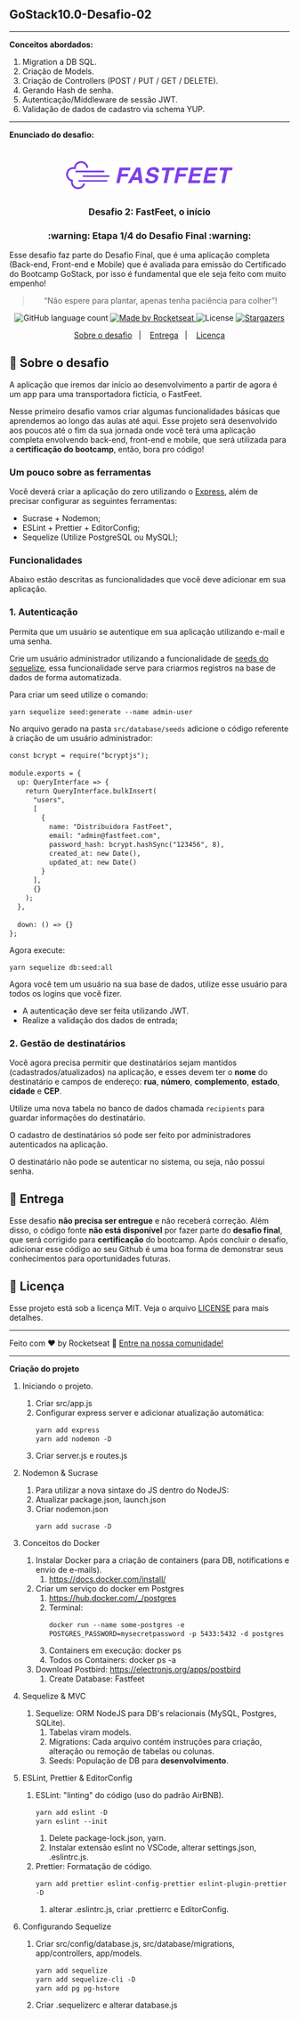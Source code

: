 <h2 align="left">
GoStack10.0-Desafio-02 
</h2>

------

**Conceitos abordados:**

1. Migration a DB SQL.</br>
2. Criação de Models.</br>
3. Criação de Controllers (POST / PUT / GET / DELETE).</br>
3. Gerando Hash de senha.</br>
4. Autenticação/Middleware de sessão JWT.</br>
5. Validação de dados de cadastro via schema YUP.</br>

------

**Enunciado do desafio:**

<h1 align="center">
  <img alt="Fastfeet" title="Fastfeet" src="logo.png" width="300px" />
</h1>

<h3 align="center">
  Desafio 2: FastFeet, o início
</h3>

<h3 align="center">
  :warning: Etapa 1/4 do Desafio Final :warning:
</h3>

<p>Esse desafio faz parte do Desafio Final, que é uma aplicação completa (Back-end, Front-end e Mobile) que é avaliada para emissão do Certificado do Bootcamp GoStack, por isso é fundamental que ele seja feito com muito empenho!</p>

<blockquote align="center">“Não espere para plantar, apenas tenha paciência para colher”!</blockquote>

<p align="center">
  <img alt="GitHub language count" src="https://img.shields.io/github/languages/count/rocketseat/bootcamp-gostack-desafio-02?color=%2304D361">

  <a href="https://rocketseat.com.br">
    <img alt="Made by Rocketseat" src="https://img.shields.io/badge/made%20by-Rocketseat-%2304D361">
  </a>

  <img alt="License" src="https://img.shields.io/badge/license-MIT-%2304D361">

  <a href="https://github.com/Rocketseat/bootcamp-gostack-desafio-02/stargazers">
    <img alt="Stargazers" src="https://img.shields.io/github/stars/rocketseat/bootcamp-gostack-desafio-02?style=social">
  </a>
</p>

<p align="center">
  <a href="#rocket-sobre-o-desafio">Sobre o desafio</a>&nbsp;&nbsp;&nbsp;|&nbsp;&nbsp;&nbsp;
  <a href="#-entrega">Entrega</a>&nbsp;&nbsp;&nbsp;|&nbsp;&nbsp;&nbsp;
  <a href="#memo-licença">Licença</a>
</p>

## :rocket: Sobre o desafio

A aplicação que iremos dar início ao desenvolvimento a partir de agora é um app para uma transportadora fictícia, o FastFeet.

Nesse primeiro desafio vamos criar algumas funcionalidades básicas que aprendemos ao longo das aulas até aqui. Esse projeto será desenvolvido aos poucos até o fim da sua jornada onde você terá uma aplicação completa envolvendo back-end, front-end e mobile, que será utilizada para a **certificação do bootcamp**, então, bora pro código!

### **Um pouco sobre as ferramentas**

Você deverá criar a aplicação do zero utilizando o [Express](https://expressjs.com/), além de precisar configurar as seguintes ferramentas:

- Sucrase + Nodemon;
- ESLint + Prettier + EditorConfig;
- Sequelize (Utilize PostgreSQL ou MySQL);

### **Funcionalidades**

Abaixo estão descritas as funcionalidades que você deve adicionar em sua aplicação.

### **1. Autenticação**

Permita que um usuário se autentique em sua aplicação utilizando e-mail e uma senha.

Crie um usuário administrador utilizando a funcionalidade de [seeds do sequelize](https://sequelize.org/master/manual/migrations.html#creating-first-seed), essa funcionalidade serve para criarmos registros na base de dados de forma automatizada.

Para criar um seed utilize o comando:

    yarn sequelize seed:generate --name admin-user

No arquivo gerado na pasta `src/database/seeds` adicione o código referente à criação de um usuário administrador:

    const bcrypt = require("bcryptjs");

    module.exports = {
      up: QueryInterface => {
        return QueryInterface.bulkInsert(
          "users",
          [
            {
              name: "Distribuidora FastFeet",
              email: "admin@fastfeet.com",
              password_hash: bcrypt.hashSync("123456", 8),
              created_at: new Date(),
              updated_at: new Date()
            }
          ],
          {}
        );
      },

      down: () => {}
    };

Agora execute:

    yarn sequelize db:seed:all

Agora você tem um usuário na sua base de dados, utilize esse usuário para todos os logins que você fizer.

- A autenticação deve ser feita utilizando JWT.
- Realize a validação dos dados de entrada;

### 2. Gestão de destinatários

Você agora precisa permitir que destinatários sejam mantidos (cadastrados/atualizados) na aplicação, e esses devem ter o **nome** do destinatário e campos de endereço: **rua**, **número**, **complemento**, **estado**, **cidade** e **CEP**.

Utilize uma nova tabela no banco de dados chamada `recipients` para guardar informações do destinatário.

O cadastro de destinatários só pode ser feito por administradores autenticados na aplicação.

O destinatário não pode se autenticar no sistema, ou seja, não possui senha.

## 📅 Entrega

Esse desafio **não precisa ser entregue** e não receberá correção. Além disso, o código fonte **não está disponível** por fazer parte do **desafio final**, que será corrigido para **certificação** do bootcamp. Após concluir o desafio, adicionar esse código ao seu Github é uma boa forma de demonstrar seus conhecimentos para oportunidades futuras.

## :memo: Licença

Esse projeto está sob a licença MIT. Veja o arquivo [LICENSE](LICENSE.md) para mais detalhes.

---

Feito com ♥ by Rocketseat :wave: [Entre na nossa comunidade!](https://discordapp.com/invite/gCRAFhc)

------

**Criação do projeto**
1. Iniciando o projeto.
   1. Criar src/app.js
   2. Configurar express server e adicionar atualização automática:
      ```
      yarn add express
      yarn add nodemon -D
      ```
   3. Criar server.js e routes.js
   
2. Nodemon & Sucrase
   1. Para utilizar a nova sintaxe do JS dentro do NodeJS:
   2. Atualizar package.json, launch.json</br>
   3. Criar nodemon.json</br>
      ```
      yarn add sucrase -D
      ```
      
3. Conceitos do Docker
   1. Instalar Docker para a criação de containers (para DB, notifications e envio de e-mails).
      1. https://docs.docker.com/install/
   2. Criar um serviço do docker em Postgres
      1. https://hub.docker.com/_/postgres
      2. Terminal:
         ```
         docker run --name some-postgres -e POSTGRES_PASSWORD=mysecretpassword -p 5433:5432 -d postgres
         ```
      3. Containers em execução: docker ps
      4. Todos os Containers:    docker ps -a
   3. Download Postbird: https://electronjs.org/apps/postbird
      1. Create Database: Fastfeet
      
4. Sequelize & MVC
   1. Sequelize: ORM NodeJS para DB's relacionais (MySQL, Postgres, SQLite).
      1. Tabelas viram models.
      2. Migrations: Cada arquivo contém instruções para criação, alteração ou remoção de tabelas ou colunas.
      3. Seeds: População de DB para **desenvolvimento**.
      
5. ESLint, Prettier & EditorConfig
   1. ESLint: "linting" do código (uso do padrão AirBNB).
      ```
      yarn add eslint -D
      yarn eslint --init
      ```
      1. Delete package-lock.json, yarn.
      2. Instalar extensão eslint no VSCode, alterar settings.json, .eslintrc.js.
   2. Prettier: Formatação de código.
      ```
      yarn add prettier eslint-config-prettier eslint-plugin-prettier -D
      ```
      1. alterar .eslintrc.js, criar .prettierrc e EditorConfig.
      
6. Configurando Sequelize
   1. Criar src/config/database.js, src/database/migrations, app/controllers, app/models.
      ```
      yarn add sequelize
      yarn add sequelize-cli -D
      yarn add pg pg-hstore
      ```
   2. Criar .sequelizerc e alterar database.js






